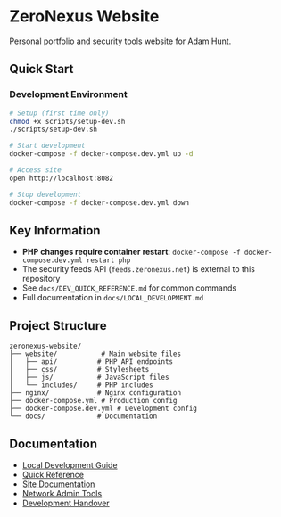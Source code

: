 # ZeroNexus Website

Personal portfolio and security tools website for Adam Hunt.

## Quick Start

### Development Environment

```bash
# Setup (first time only)
chmod +x scripts/setup-dev.sh
./scripts/setup-dev.sh

# Start development
docker-compose -f docker-compose.dev.yml up -d

# Access site
open http://localhost:8082

# Stop development
docker-compose -f docker-compose.dev.yml down
```

## Key Information

- **PHP changes require container restart**: `docker-compose -f docker-compose.dev.yml restart php`
- The security feeds API (`feeds.zeronexus.net`) is external to this repository
- See `docs/DEV_QUICK_REFERENCE.md` for common commands
- Full documentation in `docs/LOCAL_DEVELOPMENT.md`

## Project Structure

```
zeronexus-website/
├── website/           # Main website files
│   ├── api/          # PHP API endpoints
│   ├── css/          # Stylesheets
│   ├── js/           # JavaScript files
│   └── includes/     # PHP includes
├── nginx/            # Nginx configuration
├── docker-compose.yml # Production config
├── docker-compose.dev.yml # Development config
└── docs/             # Documentation
```

## Documentation

- [Local Development Guide](docs/LOCAL_DEVELOPMENT.md)
- [Quick Reference](docs/DEV_QUICK_REFERENCE.md)
- [Site Documentation](docs/SITE_DOCUMENTATION.md)
- [Network Admin Tools](docs/NETWORK_ADMIN_TOOLS.md)
- [Development Handover](docs/HANDOVER.md)
